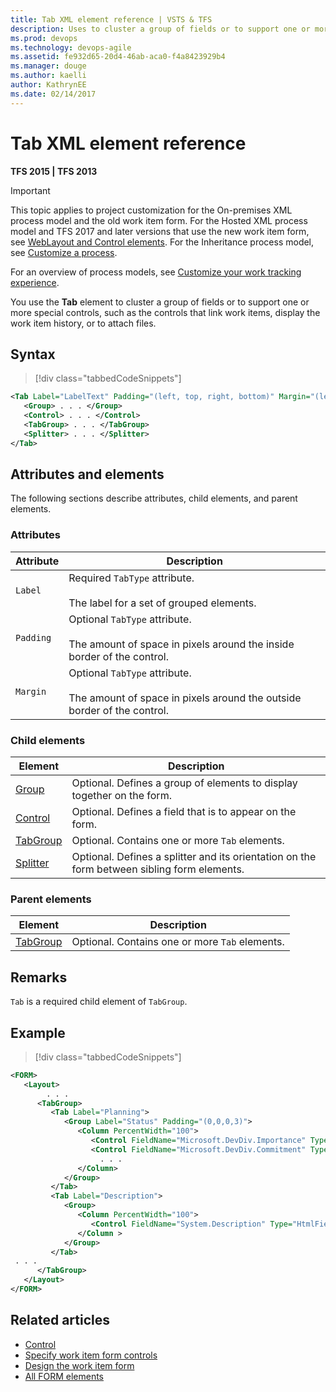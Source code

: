 ```yaml
---
title: Tab XML element reference | VSTS & TFS
description: Uses to cluster a group of fields or to support one or more special controls.
ms.prod: devops
ms.technology: devops-agile
ms.assetid: fe932d65-20d4-46ab-aca0-f4a8423929b4
ms.manager: douge
ms.author: kaelliauthor: KathrynEE
ms.date: 02/14/2017
---
```


# Tab XML element reference


**TFS 2015 | TFS 2013**

> [!IMPORTANT]  
>This topic applies to project customization for the On-premises XML process model and the old work item form. For the Hosted XML process model and TFS 2017 and later versions that use the new work item form, see [WebLayout and Control elements](weblayout-xml-elements.md). For the Inheritance process model, see [Customize a process](../../../organizations/settings/work/customize-process.md).
>
>For an overview of process models, see [Customize your work tracking experience](../customize-work.md).    


You use the **Tab** element to cluster a group of fields or to support one or more special controls, such as the controls that link work items, display the work item history, or to attach files.  
  
## Syntax  

> [!div class="tabbedCodeSnippets"]
```XML
<Tab Label="LabelText" Padding="(left, top, right, bottom)" Margin="(left, top, right, bottom)">
   <Group> . . . </Group>
   <Control> . . . </Control>
   <TabGroup> . . . </TabGroup>
   <Splitter> . . . </Splitter>
</Tab>  
```  
  
## Attributes and elements  
 The following sections describe attributes, child elements, and parent elements.  
  
### Attributes  
  
|Attribute|Description|  
|---------------|-----------------|  
|`Label`|Required `TabType` attribute.<br /><br /> The label for a set of grouped elements.|  
|`Padding`|Optional `TabType` attribute.<br /><br /> The amount of space in pixels around the inside border of the control.|  
|`Margin`|Optional `TabType` attribute.<br /><br /> The amount of space in pixels around the outside border of the control.|  
  
### Child elements  
  
|Element|Description|  
|-------------|-----------------|  
|[Group](all-form-xml-elements-reference.md)|Optional. Defines a group of elements to display together on the form.|  
|[Control](control-xml-element-reference.md)|Optional. Defines a field that is to appear on the form.|  
|[TabGroup](all-form-xml-elements-reference.md)|Optional. Contains one or more `Tab` elements.|  
|[Splitter](all-form-xml-elements-reference.md)|Optional. Defines a splitter and its orientation on the form between sibling form elements.|  
  
### Parent elements  
  
|Element|Description|  
|-------------|-----------------|  
|[TabGroup](all-form-xml-elements-reference.md)|Optional. Contains one or more `Tab` elements.|  
  
## Remarks  
 `Tab` is a required child element of `TabGroup`.  
  
## Example  
  
> [!div class="tabbedCodeSnippets"]
```XML
<FORM>  
   <Layout>  
        . . .   
      <TabGroup>  
         <Tab Label="Planning">  
            <Group Label="Status" Padding="(0,0,0,3)">  
               <Column PercentWidth="100">  
                  <Control FieldName="Microsoft.DevDiv.Importance" Type="FieldControl" Label="Importance" LabelPosition="Left" />  
                  <Control FieldName="Microsoft.DevDiv.Commitment" Type="FieldControl" Label="Commitment / Confidence" LabelPosition="Left" />  
                    . . .  
               </Column>  
            </Group>  
         </Tab>  
         <Tab Label="Description">  
            <Group>  
               <Column PercentWidth="100">  
                  <Control FieldName="System.Description" Type="HtmlFieldControl" Label="Value Proposition Description" LabelPosition="Top" />  
               </Column >  
            </Group>  
         </Tab>  
 . . .                
      </TabGroup>  
   </Layout>  
</FORM>  
```  
  
  
## Related articles

- [Control](control-xml-element-reference.md)   
- [Specify work item form controls](specify-work-item-form-controls.md)   
- [Design the work item form](design-work-item-form.md)
- [All FORM elements](all-form-xml-elements-reference.md)   